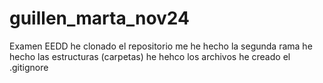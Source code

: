 # guillen_marta_nov24
Examen EEDD
he clonado el repositorio
me he hecho la segunda rama
he hecho las estructuras (carpetas)
he hehco los archivos
he creado el .gitignore
